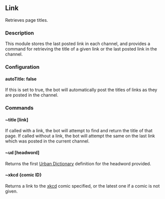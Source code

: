 ## Link

Retrieves page titles.

### Description

This module stores the last posted link in each channel, and provides a command
for retrieving the title of a given link or the last posted link in the channel.

### Configuration

#### autoTitle: false
If this is set to true, the bot will automatically post the titles of links as
they are posted in the channel.

### Commands

#### ~title [link]
If called with a link, the bot will attempt to find and return the title of that
page. If called without a link, the bot will attempt the same on the last link
which was posted in the current channel.
#### ~ud [headword]
Returns the first [Urban Dictionary](http://www.urbandictionary.com) definition for the headword provided.
#### ~xkcd {comic ID}
Returns a link to the [xkcd](http://xkcd.com) comic specified, or the latest one if a comic is not given.
